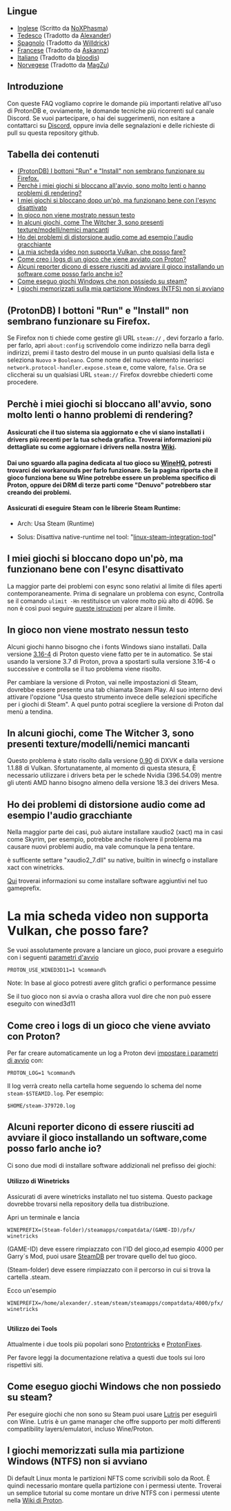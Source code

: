 ## Lingue
-  [Inglese](README.md) (Scritto da [NoXPhasma](https://github.com/NoXPhasma))
-  [Tedesco](README_DE.md) (Tradotto da [Alexander](https://github.com/Alexander88207))
-  [Spagnolo](README_ESP.md) (Tradotto da [Willdrick](https://github.com/Willdrick))
-  [Francese](README_FR.md) (Tradotto da [Askannz](https://github.com/Askannz))
-  [Italiano](#tabella-dei-contenuti) (Tradotto da [bloodis](https://github.com/bloodis))
-  [Norvegese](README_NO.md) (Tradotto da [MagZu](https://github.com/magzu))

## Introduzione
Con queste FAQ vogliamo coprire le domande più importanti relative all'uso di ProtonDB e, ovviamente, le domande tecniche più ricorrenti sul canale Discord. Se vuoi partecipare, o hai dei suggerimenti, non esitare a contattarci su [Discord](https://discord.gg/uuwK9EV), oppure invia delle segnalazioni e delle richieste di pull su questa repository github.

## Tabella dei contenuti
  - [(ProtonDB) I bottoni "Run" e "Install" non sembrano funzionare su Firefox.](#protondb-i-bottoni-run-e-install-non-sembrano-funzionare-su-firefox)
  - [Perchè i miei giochi si bloccano all'avvio, sono molto lenti o hanno problemi di rendering?](#perchè-i-miei-giochi-si-bloccano-allavvio-sono-molto-lenti-o-hanno-problemi-di-rendering)
  - [I miei giochi si bloccano dopo un'pò, ma funzionano bene con l'esync disattivato](#i-miei-giochi-si-bloccano-dopo-unpò-ma-funzionano-bene-con-lesync-disattivato)
  - [In gioco non viene mostrato nessun testo](#in-gioco-non-viene-mostrato-nessun-testo)
  - [In alcuni giochi, come The Witcher 3, sono presenti texture/modelli/nemici mancanti](#in-alcuni-giochi-come-The-Witcher-3-sono-presenti-texturemodellinemici-mancanti)
  - [Ho dei problemi di distorsione audio come ad esempio l'audio gracchiante](#ho-dei-problemi-di-distorsione-audio-come-ad-esempio-laudio-gracchiante)
  - [La mia scheda video non supporta Vulkan, che posso fare?](#la-mia-scheda-video-non-supporta-vulkan-che-posso-fare)
  - [Come creo i logs di un gioco che viene avviato con Proton?](#come-creo-i-logs-di-un-gioco-che-viene-avviato-con-proton)
  - [Alcuni reporter dicono di essere riusciti ad avviare il gioco installando un software,come posso farlo anche io?](#alcuni-reporter-dicono-di-essere-riusciti-ad-avviare-il-gioco-installando-un-softwarecome-posso-farlo-anche-io)
  - [Come eseguo giochi Windows che non possiedo su steam?](#come-eseguo-giochi-Windows-che-non-possiedo-su-steam)
  - [I giochi memorizzati sulla mia partizione Windows (NTFS) non si avviano](#i-giochi-memorizzati-sulla-mia-partizione-windows-ntfs-non-si-avviano)

## (ProtonDB) I bottoni "Run" e "Install" non sembrano funzionare su Firefox.
  Se Firefox non ti chiede come gestire gli URL `steam://` , devi forzarlo a farlo. per farlo, apri `about:config` scrivendolo come indirizzo nella barra degli indirizzi, premi il tasto destro del mouse in un punto qualsiasi della lista e seleziona `Nuovo` » `Booleano`. Come nome del nuovo elemento inserisci `network.protocol-handler.expose.steam` e, come valore, `false`. Ora se cliccherai su un qualsiasi URL `steam://` Firefox dovrebbe chiederti come procedere.

## Perchè i miei giochi si bloccano all'avvio, sono molto lenti o hanno problemi di rendering?

#### Assicurati che il tuo sistema sia aggiornato e che vi siano installati i drivers più recenti per la tua scheda grafica. Troverai informazioni più dettagliate su come aggiornare i drivers nella nostra [Wiki](https://github.com/NoXPhasma/protondb_faq/wiki/Graphics-driver-installation).

#### Dai uno sguardo alla pagina dedicata al tuo gioco su [WineHQ](https://appdb.winehq.org), potresti trovarci dei workarounds per farlo funzionare. Se la pagina riporta che il gioco funziona bene su Wine potrebbe essere un problema specifico di Proton, oppure dei DRM di terze parti come "Denuvo" potrebbero star creando dei problemi.

#### Assicurati di eseguire Steam con le librerie Steam Runtime:

- Arch: Usa Steam (Runtime)

- Solus: Disattiva native-runtime nel tool: "[linux-steam-integration-tool](https://raw.githubusercontent.com/solus-project/linux-steam-integration/master/.github/LSI_Settings.png)"


## I miei giochi si bloccano dopo un'pò, ma funzionano bene con l'esync disattivato

La maggior parte dei problemi con esync sono relativi al limite di files aperti contemporaneamente. Prima di segnalare un problema con esync, Controlla se il comando `ulimit -Hn` restituisce un valore molto più alto di 4096. Se non è così puoi seguire [queste istruzioni](https://github.com/zfigura/wine/blob/esync/README.esync) per alzare il limite.

## In gioco non viene mostrato nessun testo

Alcuni giochi hanno bisogno che i fonts Windows siano installati. Dalla versione [3.16-4](https://github.com/ValveSoftware/Proton/wiki/Changelog#316-4) di Proton questo viene fatto per te in automatico. Se stai usando la versione 3.7 di Proton, prova a spostarti sulla versione 3.16-4 o successive e controlla se il tuo problema viene risolto.

Per cambiare la versione di Proton, vai nelle impostazioni di Steam, dovrebbe essere presente una tab chiamata Steam Play. Al suo interno devi attivare l'opzione "Usa questo strumento invece delle selezioni specifiche per i giochi di Steam". A quel punto potrai scegliere la versione di Proton dal menù a tendina.

## In alcuni giochi, come The Witcher 3, sono presenti texture/modelli/nemici mancanti

Questo problema è stato risolto dalla versione [0.90](https://github.com/doitsujin/dxvk/releases/tag/v0.90) di DXVK e dalla versione 1.1.88 di Vulkan. Sfortunatamente, al momento di questa stesura, È necessario utilizzare i drivers beta per le schede Nvidia (396.54.09) mentre gli utenti AMD hanno bisogno almeno della versione 18.3 dei drivers Mesa.

## Ho dei problemi di distorsione audio come ad esempio l'audio gracchiante

Nella maggior parte dei casi, può aiutare installare xaudio2 (xact) ma in casi come Skyrim, per esempio, potrebbe anche risolvere il problema ma causare nuovi problemi audio, ma vale comunque la pena tentare.

è sufficente settare "xaudio2_7.dll" su native, builtin in winecfg o installare xact con winetricks.

[Qui](#some-reports-say-they-made-the-game-running-by-installing-some-software-how-do-i-do-that) troverai informazioni su come installare software aggiuntivi nel tuo gameprefix.

# La mia scheda video non supporta Vulkan, che posso fare?

Se vuoi assolutamente provare a lanciare un gioco, puoi provare a eseguirlo con i seguenti [parametri d'avvio](https://support.steampowered.com/kb_article.php?ref=1040-JWMT-2947)
```
PROTON_USE_WINED3D11=1 %command%
```
Note: In base al gioco potresti avere glitch grafici o performance pessime

Se il tuo gioco non si avvia o crasha allora vuol dire che non può essere eseguito con wined3d11

## Come creo i logs di un gioco che viene avviato con Proton?

Per far creare automaticamente un log a Proton devi [impostare i parametri di avvio](https://support.steampowered.com/kb_article.php?ref=1040-JWMT-2947) con:
```
PROTON_LOG=1 %command%
```
Il log verrà creato nella cartella home seguendo lo schema del nome `steam-$STEAMID.log`. Per esempio:
```
$HOME/steam-379720.log
```

## Alcuni reporter dicono di essere riusciti ad avviare il gioco installando un software,come posso farlo anche io?

Ci sono due modi di installare software addizionali nel prefisso dei giochi:

#### Utilizzo di Winetricks
Assicurati di avere winetricks installato nel tuo sistema. Questo package dovrebbe trovarsi nella repository della tua distribuzione.

Apri un terminale e lancia
```
WINEPREFIX=(Steam-folder)/steamapps/compatdata/(GAME-ID)/pfx/ winetricks
```
(GAME-ID) deve essere rimpiazzato con l'ID del gioco,ad esempio 4000 per Garry´s Mod, puoi usare [SteamDB](https://steamdb.info) per trovare quello del tuo gioco.

(Steam-folder) deve essere rimpiazzato con il percorso in cui si trova la cartella .steam.

Ecco un'esempio
```
WINEPREFIX=/home/alexander/.steam/steam/steamapps/compatdata/4000/pfx/ winetricks
```
##
#### Utilizzo dei Tools

Attualmente i due tools più popolari sono [Protontricks](https://github.com/Matoking/protontricks) e [ProtonFixes](https://github.com/simons-public/protonfixes).

Per favore leggi la documentazione relativa a questi due tools sui loro rispettivi siti.

## Come eseguo giochi Windows che non possiedo su steam?

Per eseguire giochi che non sono su Steam puoi usare [Lutris](https://lutris.net/) per eseguirli con Wine. Lutris è un game manager che offre supporto per molti differenti compatibility layers/emulatori, incluso Wine/Proton.

## I giochi memorizzati sulla mia partizione Windows (NTFS) non si avviano

Di default Linux monta le partizioni NFTS come scrivibili solo da Root. È quindi necessario montare quella partizione con i permessi utente. Troverai un semplice tutorial su come montare un drive NTFS con i permessi utente nella [Wiki di Proton](https://github.com/ValveSoftware/Proton/wiki/Using-a-NTFS-disk-with-Linux-and-Windows).

